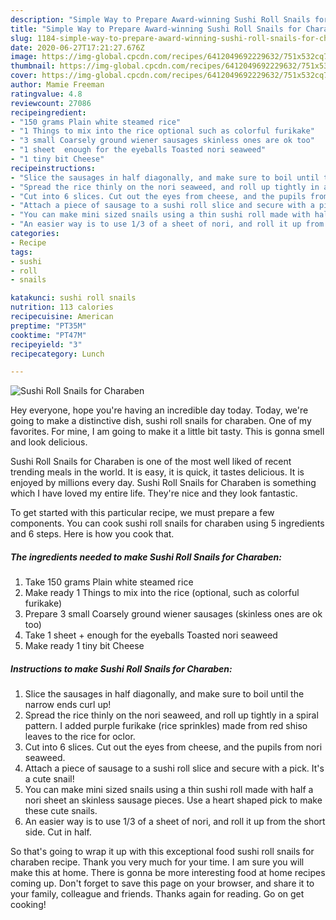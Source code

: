 ```yaml
---
description: "Simple Way to Prepare Award-winning Sushi Roll Snails for Charaben"
title: "Simple Way to Prepare Award-winning Sushi Roll Snails for Charaben"
slug: 1184-simple-way-to-prepare-award-winning-sushi-roll-snails-for-charaben
date: 2020-06-27T17:21:27.676Z
image: https://img-global.cpcdn.com/recipes/6412049692229632/751x532cq70/sushi-roll-snails-for-charaben-recipe-main-photo.jpg
thumbnail: https://img-global.cpcdn.com/recipes/6412049692229632/751x532cq70/sushi-roll-snails-for-charaben-recipe-main-photo.jpg
cover: https://img-global.cpcdn.com/recipes/6412049692229632/751x532cq70/sushi-roll-snails-for-charaben-recipe-main-photo.jpg
author: Mamie Freeman
ratingvalue: 4.8
reviewcount: 27086
recipeingredient:
- "150 grams Plain white steamed rice"
- "1 Things to mix into the rice optional such as colorful furikake"
- "3 small Coarsely ground wiener sausages skinless ones are ok too"
- "1 sheet  enough for the eyeballs Toasted nori seaweed"
- "1 tiny bit Cheese"
recipeinstructions:
- "Slice the sausages in half diagonally, and make sure to boil until the narrow ends curl up!"
- "Spread the rice thinly on the nori seaweed, and roll up tightly in a spiral pattern. I added purple furikake (rice sprinkles) made from red shiso leaves to the rice for oclor."
- "Cut into 6 slices. Cut out the eyes from cheese, and the pupils from nori seaweed."
- "Attach a piece of sausage to a sushi roll slice and secure with a pick. It&#39;s a cute snail!"
- "You can make mini sized snails using a thin sushi roll made with half a nori sheet an skinless sausage pieces. Use a heart shaped pick to make these cute snails."
- "An easier way is to use 1/3 of a sheet of nori, and roll it up from the short side. Cut in half."
categories:
- Recipe
tags:
- sushi
- roll
- snails

katakunci: sushi roll snails 
nutrition: 113 calories
recipecuisine: American
preptime: "PT35M"
cooktime: "PT47M"
recipeyield: "3"
recipecategory: Lunch

---
```



![Sushi Roll Snails for Charaben](https://img-global.cpcdn.com/recipes/6412049692229632/751x532cq70/sushi-roll-snails-for-charaben-recipe-main-photo.jpg)

Hey everyone, hope you're having an incredible day today. Today, we're going to make a distinctive dish, sushi roll snails for charaben. One of my favorites. For mine, I am going to make it a little bit tasty. This is gonna smell and look delicious.



Sushi Roll Snails for Charaben is one of the most well liked of recent trending meals in the world. It is easy, it is quick, it tastes delicious. It is enjoyed by millions every day. Sushi Roll Snails for Charaben is something which I have loved my entire life. They're nice and they look fantastic.


To get started with this particular recipe, we must prepare a few components. You can cook sushi roll snails for charaben using 5 ingredients and 6 steps. Here is how you cook that.

<!--inarticleads1-->

##### The ingredients needed to make Sushi Roll Snails for Charaben:

1. Take 150 grams Plain white steamed rice
1. Make ready 1 Things to mix into the rice (optional, such as colorful furikake)
1. Prepare 3 small Coarsely ground wiener sausages (skinless ones are ok too)
1. Take 1 sheet + enough for the eyeballs Toasted nori seaweed
1. Make ready 1 tiny bit Cheese




<!--inarticleads2-->

##### Instructions to make Sushi Roll Snails for Charaben:

1. Slice the sausages in half diagonally, and make sure to boil until the narrow ends curl up!
1. Spread the rice thinly on the nori seaweed, and roll up tightly in a spiral pattern. I added purple furikake (rice sprinkles) made from red shiso leaves to the rice for oclor.
1. Cut into 6 slices. Cut out the eyes from cheese, and the pupils from nori seaweed.
1. Attach a piece of sausage to a sushi roll slice and secure with a pick. It&#39;s a cute snail!
1. You can make mini sized snails using a thin sushi roll made with half a nori sheet an skinless sausage pieces. Use a heart shaped pick to make these cute snails.
1. An easier way is to use 1/3 of a sheet of nori, and roll it up from the short side. Cut in half.




So that's going to wrap it up with this exceptional food sushi roll snails for charaben recipe. Thank you very much for your time. I am sure you will make this at home. There is gonna be more interesting food at home recipes coming up. Don't forget to save this page on your browser, and share it to your family, colleague and friends. Thanks again for reading. Go on get cooking!
